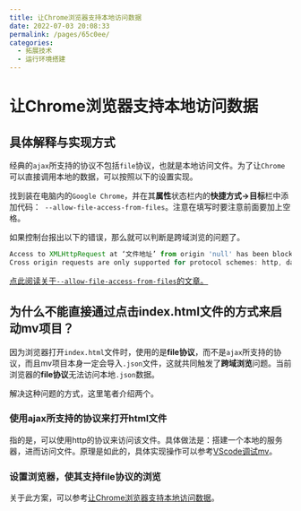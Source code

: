 ```yaml
---
title: 让Chrome浏览器支持本地访问数据
date: 2022-07-03 20:08:33
permalink: /pages/65c0ee/
categories: 
  - 拓展技术
  - 运行环境搭建
---
```



# 让Chrome浏览器支持本地访问数据

## 具体解释与实现方式
经典的```ajax```所支持的协议不包括```file```协议，也就是本地访问文件。为了让```Chrome```可以直接调用本地的数据，可以按照以下的设置实现。

找到装在电脑内的```Google Chrome```，并在其**属性**状态栏内的**快捷方式->目标**栏中添加代码：``` --allow-file-access-from-files```。注意在填写时要注意前面要加上空格。

如果控制台报出以下的错误，那么就可以判断是跨域浏览的问题了。
``` JavaScript
Access to XMLHttpRequest at ‘文件地址’ from origin 'null' has been blocked by CORS policy: 
Cross origin requests are only supported for protocol schemes: http, data, chrome, chrome-extension, https.
``` 

[点此阅读关于```--allow-file-access-from-files```的文章。](https://blog.csdn.net/weixin_41697143/article/details/80784701)











## 为什么不能直接通过点击index.html文件的方式来启动mv项目？

因为浏览器打开```index.html```文件时，使用的是**file协议**，而不是```ajax```所支持的协议，而且mv项目本身一定会导入```.json```文件，这就共同触发了**跨域浏览**问题。当前浏览器的**file协议**无法访问本地```.json```数据。

解决这种问题的方式，这里笔者介绍两个。

### 使用ajax所支持的协议来打开html文件
指的是，可以使用http的协议来访问该文件。具体做法是：搭建一个本地的服务器，进而访问文件。原理是如此的，具体实现操作可以参考[VScode调试mv](./VScode调试mv.md)。

### 设置浏览器，使其支持file协议的浏览
关于此方案，可以参考[让Chrome浏览器支持本地访问数据](./让Chrome浏览器支持本地访问数据.md)。
